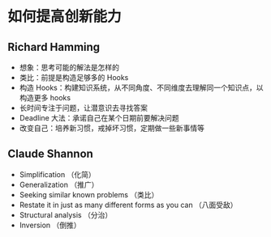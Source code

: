 # 如何提高创新能力

## Richard Hamming

- 想象：思考可能的解法是怎样的
- 类比：前提是构造足够多的 Hooks
- 构造 Hooks：构建知识系统，从不同角度、不同维度去理解同一个知识点，以构造更多 hooks
- 长时间专注于问题，让潜意识去寻找答案
- Deadline 大法：承诺自己在某个日期前要解决问题
- 改变自己：培养新习惯，戒掉坏习惯，定期做一些新事情等

## Claude Shannon

- Simplification （化简）
- Generalization （推广）
- Seeking similar known problems （类比）
- Restate it in just as many different forms as you can （八面受敌）
- Structural analysis （分治）
- Inversion （倒推）
